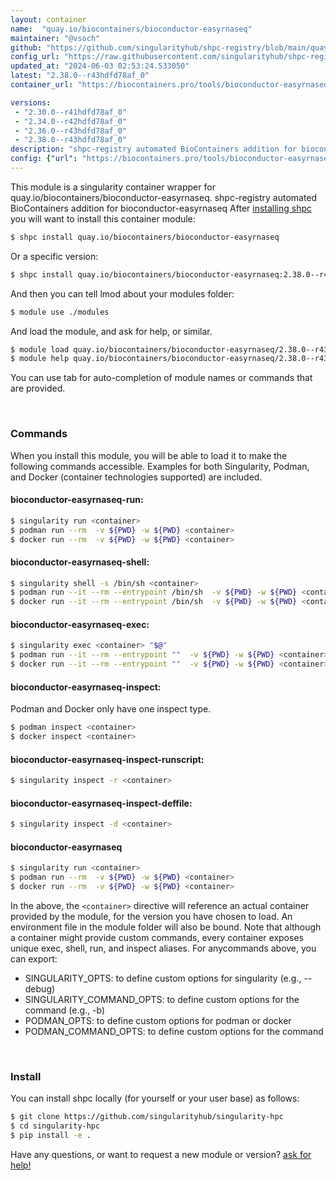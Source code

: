 ```yaml
---
layout: container
name:  "quay.io/biocontainers/bioconductor-easyrnaseq"
maintainer: "@vsoch"
github: "https://github.com/singularityhub/shpc-registry/blob/main/quay.io/biocontainers/bioconductor-easyrnaseq/container.yaml"
config_url: "https://raw.githubusercontent.com/singularityhub/shpc-registry/main/quay.io/biocontainers/bioconductor-easyrnaseq/container.yaml"
updated_at: "2024-06-03 02:53:24.533050"
latest: "2.38.0--r43hdfd78af_0"
container_url: "https://biocontainers.pro/tools/bioconductor-easyrnaseq"

versions:
 - "2.30.0--r41hdfd78af_0"
 - "2.34.0--r42hdfd78af_0"
 - "2.36.0--r43hdfd78af_0"
 - "2.38.0--r43hdfd78af_0"
description: "shpc-registry automated BioContainers addition for bioconductor-easyrnaseq"
config: {"url": "https://biocontainers.pro/tools/bioconductor-easyrnaseq", "maintainer": "@vsoch", "description": "shpc-registry automated BioContainers addition for bioconductor-easyrnaseq", "latest": {"2.38.0--r43hdfd78af_0": "sha256:b102f774a8c5f9de23871208520060e755f8946ac0356d9bead5fa1f787deeec"}, "tags": {"2.30.0--r41hdfd78af_0": "sha256:22c3f3b6083adf20982cd07afb453f718aa4af6bcc2d441dc7abeec17f41c1a7", "2.34.0--r42hdfd78af_0": "sha256:f88fb5ebafeb5ea73e9c92c5c0a1c5fe3166b51ab82bfd23b5d13f2050b8a10a", "2.36.0--r43hdfd78af_0": "sha256:b712c2f82c850fc0e322a9ee4fde48e93c06dbfdd8bc9158c8ce6b861ee63076", "2.38.0--r43hdfd78af_0": "sha256:b102f774a8c5f9de23871208520060e755f8946ac0356d9bead5fa1f787deeec"}, "docker": "quay.io/biocontainers/bioconductor-easyrnaseq"}
---
```


This module is a singularity container wrapper for quay.io/biocontainers/bioconductor-easyrnaseq.
shpc-registry automated BioContainers addition for bioconductor-easyrnaseq
After [installing shpc](#install) you will want to install this container module:


```bash
$ shpc install quay.io/biocontainers/bioconductor-easyrnaseq
```

Or a specific version:

```bash
$ shpc install quay.io/biocontainers/bioconductor-easyrnaseq:2.38.0--r43hdfd78af_0
```

And then you can tell lmod about your modules folder:

```bash
$ module use ./modules
```

And load the module, and ask for help, or similar.

```bash
$ module load quay.io/biocontainers/bioconductor-easyrnaseq/2.38.0--r43hdfd78af_0
$ module help quay.io/biocontainers/bioconductor-easyrnaseq/2.38.0--r43hdfd78af_0
```

You can use tab for auto-completion of module names or commands that are provided.

<br>

### Commands

When you install this module, you will be able to load it to make the following commands accessible.
Examples for both Singularity, Podman, and Docker (container technologies supported) are included.

#### bioconductor-easyrnaseq-run:

```bash
$ singularity run <container>
$ podman run --rm  -v ${PWD} -w ${PWD} <container>
$ docker run --rm  -v ${PWD} -w ${PWD} <container>
```

#### bioconductor-easyrnaseq-shell:

```bash
$ singularity shell -s /bin/sh <container>
$ podman run --it --rm --entrypoint /bin/sh  -v ${PWD} -w ${PWD} <container>
$ docker run --it --rm --entrypoint /bin/sh  -v ${PWD} -w ${PWD} <container>
```

#### bioconductor-easyrnaseq-exec:

```bash
$ singularity exec <container> "$@"
$ podman run --it --rm --entrypoint ""  -v ${PWD} -w ${PWD} <container> "$@"
$ docker run --it --rm --entrypoint ""  -v ${PWD} -w ${PWD} <container> "$@"
```

#### bioconductor-easyrnaseq-inspect:

Podman and Docker only have one inspect type.

```bash
$ podman inspect <container>
$ docker inspect <container>
```

#### bioconductor-easyrnaseq-inspect-runscript:

```bash
$ singularity inspect -r <container>
```

#### bioconductor-easyrnaseq-inspect-deffile:

```bash
$ singularity inspect -d <container>
```



#### bioconductor-easyrnaseq

```bash
$ singularity run <container>
$ podman run --rm  -v ${PWD} -w ${PWD} <container>
$ docker run --rm  -v ${PWD} -w ${PWD} <container>
```


In the above, the `<container>` directive will reference an actual container provided
by the module, for the version you have chosen to load. An environment file in the
module folder will also be bound. Note that although a container
might provide custom commands, every container exposes unique exec, shell, run, and
inspect aliases. For anycommands above, you can export:

 - SINGULARITY_OPTS: to define custom options for singularity (e.g., --debug)
 - SINGULARITY_COMMAND_OPTS: to define custom options for the command (e.g., -b)
 - PODMAN_OPTS: to define custom options for podman or docker
 - PODMAN_COMMAND_OPTS: to define custom options for the command

<br>

### Install

You can install shpc locally (for yourself or your user base) as follows:

```bash
$ git clone https://github.com/singularityhub/singularity-hpc
$ cd singularity-hpc
$ pip install -e .
```

Have any questions, or want to request a new module or version? [ask for help!](https://github.com/singularityhub/singularity-hpc/issues)